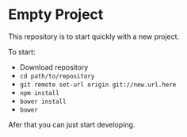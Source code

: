 # Empty Project
This repository is to start quickly with a new project.

To start:
* Download repository
* `cd path/to/repository`
* `git remote set-url origin git://new.url.here`
* `npm install`
* `bower install`
* `bower`

Afer that you can just start developing.